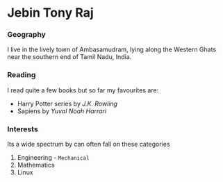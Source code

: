# Jebin Tony Raj

### Geography

I live in the lively town of Ambasamudram, lying along the Western Ghats near the southern end of Tamil Nadu, India.

### Reading

I read quite a few books but so far my favourites are:
- Harry Potter series by *J.K. Rowling*
- Sapiens by *Yuval Noah Harrari* 

### Interests

Its a wide spectrum by can often fall on these categories
1. Engineering - `Mechanical`
2. Mathematics
3. Linux


